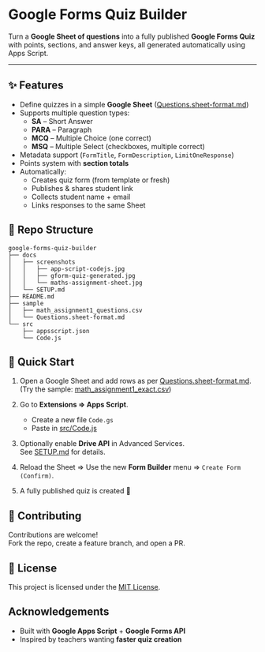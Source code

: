 # Google Forms Quiz Builder

Turn a **Google Sheet of questions** into a fully published **Google Forms Quiz** with points, sections, and answer keys, all generated automatically using Apps Script.

---

## ✨ Features

- Define quizzes in a simple **Google Sheet** ([Questions.sheet-format.md](./sample/Questions.sheet-format.md))
- Supports multiple question types:
  - **SA** – Short Answer
  - **PARA** – Paragraph
  - **MCQ** – Multiple Choice (one correct)
  - **MSQ** – Multiple Select (checkboxes, multiple correct)
- Metadata support (`FormTitle`, `FormDescription`, `LimitOneResponse`)
- Points system with **section totals**
- Automatically:
  - Creates quiz form (from template or fresh)
  - Publishes & shares student link
  - Collects student name + email
  - Links responses to the same Sheet

## 📂 Repo Structure

```
google-forms-quiz-builder
├── docs
│   ├── screenshots
│   │   ├── app-script-codejs.jpg
│   │   ├── gform-quiz-generated.jpg
│   │   └── maths-assignment-sheet.jpg
│   └── SETUP.md
├── README.md
├── sample
│   ├── math_assignment1_questions.csv
│   └── Questions.sheet-format.md
└── src
    ├── appsscript.json
    └── Code.js
```

## 🚀 Quick Start

1. Open a Google Sheet and add rows as per [Questions.sheet-format.md](./sample/Questions.sheet-format.md).  
   (Try the sample: [math_assignment1_exact.csv](./sample/math_assignment1_questions.csv))

2. Go to **Extensions => Apps Script**.

   - Create a new file `Code.gs`
   - Paste in [src/Code.js](src/Code.js)

3. Optionally enable **Drive API** in Advanced Services.  
   See [SETUP.md](docs/SETUP.md) for details.

4. Reload the Sheet => Use the new **Form Builder** menu => `Create Form (Confirm)`.

5. A fully published quiz is created 🎉

## 🤝 Contributing

Contributions are welcome!  
Fork the repo, create a feature branch, and open a PR.

## 📜 License

This project is licensed under the [MIT License](LICENSE).

## Acknowledgements

- Built with **Google Apps Script** + **Google Forms API**
- Inspired by teachers wanting **faster quiz creation**
